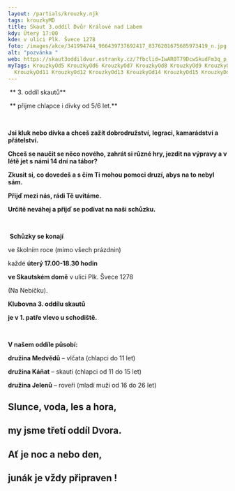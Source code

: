 ```yaml
---
layout: /partials/krouzky.njk
tags: krouzkyMD
title: Skaut 3.oddíl Dvůr Králové nad Labem
kdy: Úterý 17:00
kde: v ulici Plk. Švece 1278
foto: /images/akce/341994744_966439737692417_8376201675685973419_n.jpg
alt: "pozvánka "
web: https://skaut3oddildvur.estranky.cz/?fbclid=IwAR0T79DcwSkudFm3q_p_UdyzJSB1BIONd0h1B6gFdNKXDm7AxlFNIAuhisA
myTags: KrouzkyOd5 KrouzkyOd6 KrouzkyOd7 KrouzkyOd8 KrouzkyOd9 KrouzkyOd10
  KrouzkyOd11 KrouzkyOd12 KrouzkyOd13 KrouzkyOd14 KrouzkyOd15 KrouzkyDospeli
---
```

<!--StartFragment-->

 ** 3. oddíl skautů**  

 ** přijme chlapce i dívky od 5/6 let.** 

 

**Jsi kluk nebo dívka a chceš zažít dobrodružství, legraci, kamarádství a přátelství.**

**Chceš se naučit se něco nového, zahrát si různé hry, jezdit na výpravy a v létě jet s námi 14 dní na tábor?**

**Zkusit si, co dovedeš a s čím Ti mohou pomoci druzí, abys na to nebyl sám.**

**Přijď mezi nás, rádi Tě uvítáme.**

**Určitě neváhej a přijď se podívat na naši schůzku.**

 

 **Schůzky se konají** 

ve školním roce (mimo všech prázdnin)

každé **úterý 17.00-18.30 hodin**

**ve Skautském domě** v ulici Plk. Švece 1278

(Na Nebíčku).

<!--StartFragment-->

**Klubovna 3. oddílu skautů**

**je v 1. patře vlevo u schodiště.**

 

**V našem oddíle působí:**

**družina Medvědů** – vlčata (chlapci do 11 let)

**družina Káňat** – skauti (chlapci od 11 do 15 let)

**družina Jelenů** – roveři (mladí muži od 16 do 26 let)

<!--EndFragment-->

## **Slunce, voda, les a hora,**

## **my jsme třetí oddíl Dvora.**

## **Ať je noc a nebo den,**

## **junák je vždy připraven !**

<!--EndFragment-->